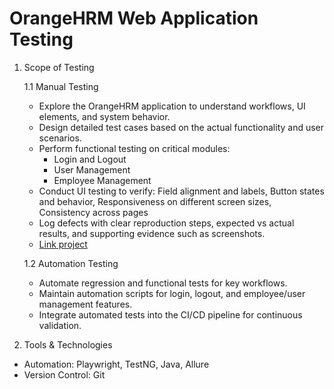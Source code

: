 # OrangeHRM Web Application Testing

1. Scope of Testing
   
   1.1 Manual Testing
     - Explore the OrangeHRM application to understand workflows, UI elements, and system behavior.
     - Design detailed test cases based on the actual functionality and user scenarios.
     - Perform functional testing on critical modules:
       + Login and Logout
       + User Management
       + Employee Management
     - Conduct UI testing to verify: Field alignment and labels, Button states and behavior, Responsiveness on different screen sizes, Consistency across pages
     - Log defects with clear reproduction steps, expected vs actual results, and supporting evidence such as screenshots.
     - [Link project](https://docs.google.com/spreadsheets/d/1A8LoEFLwkRi8xAISAJ76tQRmRGeRIp54/edit?usp=sharing&ouid=110317160902650096912&rtpof=true&sd=true)
       
   1.2 Automation Testing
     - Automate regression and functional tests for key workflows.
     - Maintain automation scripts for login, logout, and employee/user management features.
     - Integrate automated tests into the CI/CD pipeline for continuous validation.

2. Tools & Technologies
  - Automation: Playwright, TestNG, Java, Allure
  - Version Control: Git
